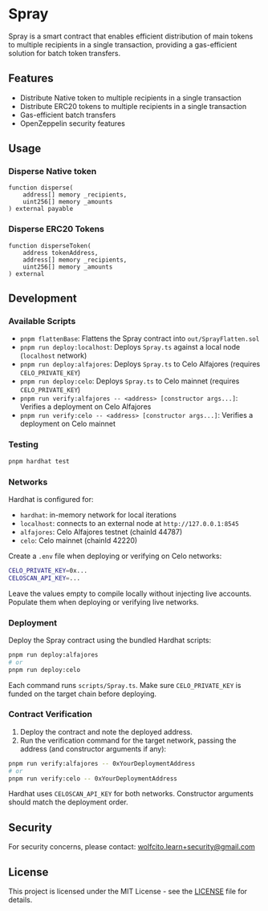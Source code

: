 # Spray

Spray is a smart contract that enables efficient distribution of main tokens to multiple recipients in a single transaction, providing a gas-efficient solution for batch token transfers.

## Features

- Distribute Native token to multiple recipients in a single transaction
- Distribute ERC20 tokens to multiple recipients in a single transaction
- Gas-efficient batch transfers
- OpenZeppelin security features


## Usage

### Disperse Native token

```solidity
function disperse(
    address[] memory _recipients,
    uint256[] memory _amounts
) external payable
```

### Disperse ERC20 Tokens

```solidity
function disperseToken(
    address tokenAddress,
    address[] memory _recipients,
    uint256[] memory _amounts
) external
```

## Development

### Available Scripts

- `pnpm flattenBase`: Flattens the Spray contract into `out/SprayFlatten.sol`
- `pnpm run deploy:localhost`: Deploys `Spray.ts` against a local node (`localhost` network)
- `pnpm run deploy:alfajores`: Deploys `Spray.ts` to Celo Alfajores (requires `CELO_PRIVATE_KEY`)
- `pnpm run deploy:celo`: Deploys `Spray.ts` to Celo mainnet (requires `CELO_PRIVATE_KEY`)
- `pnpm run verify:alfajores -- <address> [constructor args...]`: Verifies a deployment on Celo Alfajores
- `pnpm run verify:celo -- <address> [constructor args...]`: Verifies a deployment on Celo mainnet

### Testing

```bash
pnpm hardhat test
```

### Networks

Hardhat is configured for:

- `hardhat`: in-memory network for local iterations
- `localhost`: connects to an external node at `http://127.0.0.1:8545`
- `alfajores`: Celo Alfajores testnet (chainId 44787)
- `celo`: Celo mainnet (chainId 42220)

Create a `.env` file when deploying or verifying on Celo networks:

```bash
CELO_PRIVATE_KEY=0x...
CELOSCAN_API_KEY=...
```

Leave the values empty to compile locally without injecting live accounts. Populate them when deploying or verifying live networks.

### Deployment

Deploy the Spray contract using the bundled Hardhat scripts:

```bash
pnpm run deploy:alfajores
# or
pnpm run deploy:celo
```

Each command runs `scripts/Spray.ts`. Make sure `CELO_PRIVATE_KEY` is funded on the target chain before deploying.

### Contract Verification

1. Deploy the contract and note the deployed address.
2. Run the verification command for the target network, passing the address (and constructor arguments if any):

```bash
pnpm run verify:alfajores -- 0xYourDeploymentAddress
# or
pnpm run verify:celo -- 0xYourDeploymentAddress
```

Hardhat uses `CELOSCAN_API_KEY` for both networks. Constructor arguments should match the deployment order.


## Security

For security concerns, please contact: wolfcito.learn+security@gmail.com

## License

This project is licensed under the MIT License - see the [LICENSE](LICENSE) file for details.
